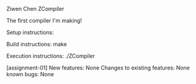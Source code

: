 Ziwen Chen
ZCompiler

The first compiler I'm making!

Setup instructions:

Build instructions:
make

Execution instructions:
./ZCompiler

[assignment-01]
New features: None
Changes to existing features: None
known bugs: None
